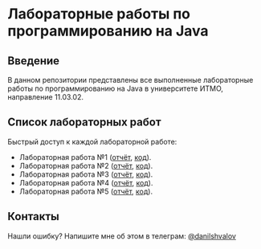 # Лабораторные работы по программированию на Java

## Введение

В данном репозитории представлены все выполненные лабораторные работы по
программированию на Java в университете ИТМО, направление 11.03.02.

## Список лабораторных работ

Быстрый доступ к каждой лабораторной работе:

- Лабораторная работа №1 ([отчёт](labs/lab-1/tex/report.pdf), [код](labs/lab-1/)).
- Лабораторная работа №2 ([отчёт](labs/lab-2-1/tex/report.pdf), [код](labs/lab-2-1/tex/report.pdf)).
- Лабораторная работа №3 ([отчёт](labs/lab-3/tex/report.pdf), [код](labs/lab-3/)).
- Лабораторная работа №4 ([отчёт](labs/lab-4/tex/report.pdf), [код](labs/lab-4/)).
- Лабораторная работа №5 ([отчёт](labs/lab-5/tex/report.pdf), [код](labs/lab-5/)).

## Контакты

Нашли ошибку? Напишите мне об этом в телеграм: [@danilshvalov](https://t.me/danilshvalov)
